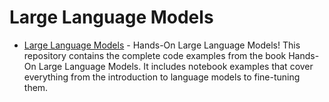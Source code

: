 # Large Language Models

- [Large Language Models](https://github.com/HandsOnLLM/Hands-On-Large-Language-Models?tab=readme-ov-file) - Hands-On Large Language Models! This repository contains the complete code examples from the book Hands-On Large Language Models. It includes notebook examples that cover everything from the introduction to language models to fine-tuning them.
